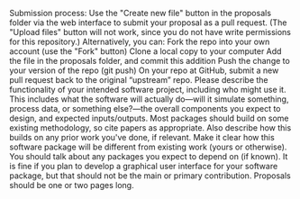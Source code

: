 Submission process: Use the "Create new file" button in the proposals folder via the web interface to submit your proposal as a pull request. (The "Upload files" button will not work, since you do not have write permissions for this repository.) Alternatively, you can:
Fork the repo into your own account (use the "Fork" button)
Clone a local copy to your computer
Add the file in the proposals folder, and commit this addition
Push the change to your version of the repo (git push)
On your repo at GitHub, submit a new pull request back to the original “upstream” repo.
Please describe the functionality of your intended software project, including who might use it. This includes what the software will actually do—will it simulate something, process data, or something else?—the overall components you expect to design, and expected inputs/outputs.
Most packages should build on some existing methodology, so cite papers as appropriate. Also describe how this builds on any prior work you've done, if relevant. Make it clear how this software package will be different from existing work (yours or otherwise).
You should talk about any packages you expect to depend on (if known).
It is fine if you plan to develop a graphical user interface for your software package, but that should not be the main or primary contribution.
Proposals should be one or two pages long.
